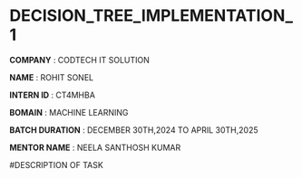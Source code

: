 # DECISION_TREE_IMPLEMENTATION_1

**COMPANY** : CODTECH IT SOLUTION

**NAME** : ROHIT SONEL

**INTERN ID** : CT4MHBA

**BOMAIN** : MACHINE LEARNING

**BATCH DURATION** : DECEMBER 30TH,2024 TO APRIL 30TH,2025

**MENTOR NAME** : NEELA SANTHOSH KUMAR

#DESCRIPTION OF TASK 

